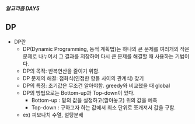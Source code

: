 ##### 알고리즘 DAY5

## DP

- DP란
  - DP(Dynamic Programming, 동적 계획법)는 하나의 큰 문제를 여러개의 작은 문제로 나누어서 그 결과를 저장하여 다시 큰 문제를 해결할 때 사용하는 기법이다. 
  - DP의 목적: 반복연산을 줄이기 위함.
  - DP 문제의 해결: 점화식(인접한 항들 사이의 관계식) 찾기
  - DP의 특징: 초기값은 무조건 알아야함.
             greedy와 비교했을 때 global
  - DP의 방법으로는 Bottom-up과 Top-down이 있다. 
    - Bottom-up : 밑의 값을 설정하고(깔아놓고) 위의 값을 예측
    - Top-down : 구하고자 하는 값에서 최소 단위로 쪼개져서 값을 구함.
  - ex) 피보나치 수열, 설탕분배

